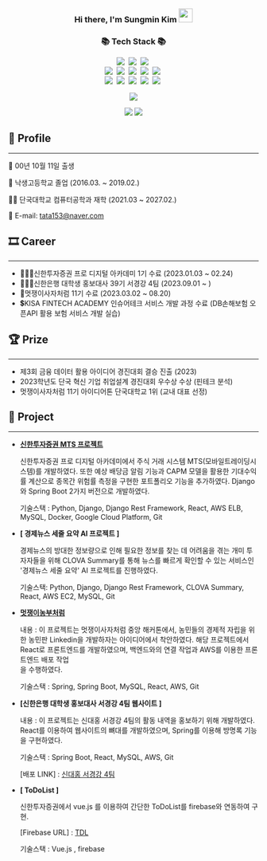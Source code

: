 <h3 align="center">
  <b>Hi there, I'm Sungmin Kim</b>
  <img src="https://media.giphy.com/media/hvRJCLFzcasrR4ia7z/giphy.gif" width="28">
</h3>
<h3 align="center">📚 Tech Stack 📚</h3>
<p align="center">
  <img src="https://img.shields.io/badge/Java-007396?style=flat-square&logo=Java&logoColor=white"/></a>&nbsp
  <img src="https://img.shields.io/badge/Python-3766AB?style=flat-square&logo=Python&logoColor=white"/></a>&nbsp 
  <img src="https://img.shields.io/badge/Javascript-ffb13b?style=flat-square&logo=javascript&logoColor=white"/></a>&nbsp 
  <br>
  <img src="https://img.shields.io/badge/Spring-6DB33F?style=flat-square&logo=Spring&logoColor=white"/></a>&nbsp
  <img src="https://img.shields.io/badge/SpringBoot-6DB33F?style=flat-square&logo=SpringBoot&logoColor=white"/></a>&nbsp 
  <img src="https://img.shields.io/badge/Django-092E20?style=flat-square&logo=Django&logoColor=white"/></a>&nbsp
  <img src="https://img.shields.io/badge/React-4FC08D?style=flat-square&logo=React&logoColor=white"/></a>&nbsp
  <img src="https://img.shields.io/badge/Vue.js-4FC08D?style=flat-square&logo=Vue.js&logoColor=white"/></a>&nbsp
  <br>
  <img src="https://img.shields.io/badge/Mysql-E6B91E?style=flat-square&logo=MySql&logoColor=white"/></a>&nbsp 
  <img src="https://img.shields.io/badge/AWS-232F3E?style=flat-square&logo=AmazonAWS&logoColor=white"/></a>&nbsp 
  <img src="https://img.shields.io/badge/Docker-2496ED?style=flat-square&logo=Docker&logoColor=white"/></a>&nbsp 
  <img src="https://img.shields.io/badge/GitHubActions-2088FF?style=flat-square&logo=GitHubActions&logoColor=white"/></a>&nbsp 
  <img src="https://img.shields.io/badge/Jenkins-D24939?style=flat-square&logo=Jenkins&logoColor=white"/></a>&nbsp 
</p>
<p align="center">
  <a href="https://hits.seeyoufarm.com"><img src="https://hits.seeyoufarm.com/api/count/incr/badge.svg?url=https%3A%2F%2Fgithub.com%2Ftata153&count_bg=%23F37021&title_bg=%23FFA048&icon=github.svg&icon_color=%23C8C8C8&title=hits&edge_flat=false"/></a>
</p>

<p align="center">
  <a href="https://solved.ac/tata153/"><img src="http://mazassumnida.wtf/api/v2/generate_badge?boj=tata153"/></a>
  <img src = "https://mazandi.herokuapp.com/api?handle=tata153"/>
</p>

## 👦 Profile

---

👶  00년 10월 11일 출생

🏫  낙생고등학교 졸업 (2016.03. ~ 2019.02.)

👨‍🎓  단국대학교 컴퓨터공학과 재학 (2021.03 ~ 2027.02.)

📨  E-mail: tata153@naver.com

## 🎞 Career

---
- 👨🏻‍🎓신한투자증권 프로 디지털 아카데미 1기 수료 (2023.01.03 ~ 02.24)
- 👨🏻‍💻신한은행 대학생 홍보대사 39기 서경강 4팀 (2023.09.01 ~ )
- 🦁멋쟁이사자처럼 11기 수료 (2023.03.02 ~ 08.20)
- 💲KISA FINTECH ACADEMY 인슈어테크 서비스 개발 과정 수료 (DB손해보험 오픈API 활용 보험 서비스 개발 실습)

## 🏆 Prize

---

- 제3회 금융 데이터 활용 아이디어 경진대회 결승 진출 (2023)
- 2023학년도 단국 혁신 기업 취업설계 경진대회 우수상 수상 (핀테크 분석)
- 멋쟁이사자처럼 11기 아이디어톤 단국대학교 1위 (교내 대표 선정)



## **🎁 Project**

---

- **[ 신한투자증권 MTS 프로젝트 ](https://github.com/kimsungmin1011/shinhan-alpha)**
    
    신한투자증권 프로 디지털 아카데미에서 주식 거래 시스템 MTS(모바일트레이딩시스템)를 개발하였다. 또한 예상 배당금 알림 기능과 CAPM 모델을 활용한 기대수익률 계산으로 종목간 위험률 측정을 구현한 포트폴리오
    기능을 추가하였다. Django와 Spring Boot 2가지 버전으로 개발하였다.
  
    기술스택 : Python, Django, Django Rest Framework, React, AWS ELB, MySQL, Docker, Google Cloud Platform, Git


- **[ 경제뉴스 세줄 요약 AI 프로젝트 ]**
    
    경제뉴스의 방대한 정보량으로 인해 필요한 정보를 찾는 데 어려움을 겪는 개미 투자자들을 위해 CLOVA Summary를 통해 뉴스를 빠르게 확인할 수 있는 서비스인 '경제뉴스 세줄 요약' AI 프로젝트를 진행하였다.
  
    기술스택: Python, Django, Django Rest Framework, CLOVA Summary, React, AWS EC2, MySQL, Git

    
- **[ 멋쟁이농부처럼 ](https://github.com/kimsungmin1011/Like_Farmers)**
    
    내용 : 이 프로젝트는 멋쟁이사자처럼 중앙 해커톤에서, 농민들의 경제적 자립을 위한 농민판 Linkedin을 개발하자는 아이디어에서 착안하였다. 해당 프로젝트에서 React로 프론트엔드를 개발하였으며, 백엔드와의 연결 작업과 AWS를 이용한 프론트엔드 배포 작업  
    을 수행하였다.
    
    기술스택 : Spring, Spring Boot, MySQL, React, AWS, Git
  

- **[신한은행 대학생 홍보대사 서경강 4팀 웹사이트 ]**
    
    내용 : 이 프로젝트는 신대홍 서경강 4팀의 활동 내역을 홍보하기 위해 개발하였다. React를 이용하여 웹사이트의 뼈대를 개발하였으며, Spring를 이용해 방명록 기능을 구현하였다.
    
    기술스택 : Spring Boot, React, MySQL, AWS, Git
    
    [배포 LINK] : [신대홍 서경강 4팀](http://shindaehong.com/)
  

- **[ ToDoList ]**
    
    신한투자증권에서 vue.js 를 이용하여 간단한 ToDoList를 firebase와 연동하여 구현.
    
    [Firebase URL] : [TDL](https://my-todo1-81975.web.app/)
    
    기술스택 : Vue.js , firebase
    
    

